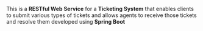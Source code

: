 This is a **RESTful Web Service** for a **Ticketing System** that enables clients to submit various types of tickets and allows agents to receive those tickets and resolve them developed using **Spring Boot**

[**REST Client (Front-end)**]: https://github.com/lamamyf/TicketingSystemFrontEnd
